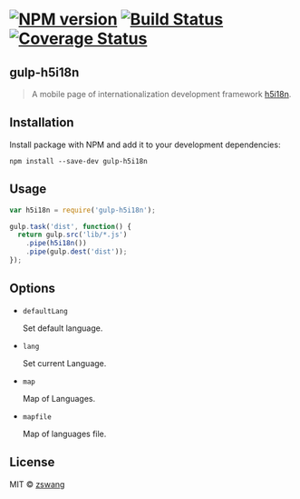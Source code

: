 # [![NPM version][npm-image]][npm-url] [![Build Status][travis-image]][travis-url] [![Coverage Status][coverage-image]][coverage-url]

gulp-h5i18n
-----

> A mobile page of internationalization development framework [h5i18n](https://github.com/zswang/h5i18n).

## Installation

Install package with NPM and add it to your development dependencies:

`npm install --save-dev gulp-h5i18n`

## Usage

```js
var h5i18n = require('gulp-h5i18n');

gulp.task('dist', function() {
  return gulp.src('lib/*.js')
    .pipe(h5i18n())
    .pipe(gulp.dest('dist'));
});
```

## Options

- `defaultLang`

  Set default language.

- `lang`

  Set current Language.

- `map`

  Map of Languages.

- `mapfile`

  Map of languages file.

## License

MIT © [zswang](http://weibo.com/zswang)

[npm-url]: https://npmjs.org/package/gulp-h5i18n
[npm-image]: https://badge.fury.io/js/gulp-h5i18n.svg
[travis-url]: https://travis-ci.org/zswang/gulp-h5i18n
[travis-image]: https://travis-ci.org/zswang/gulp-h5i18n.svg?branch=master
[coverage-url]: https://coveralls.io/github/zswang/gulp-h5i18n?branch=master
[coverage-image]: https://coveralls.io/repos/zswang/gulp-h5i18n/badge.svg?branch=master&service=github